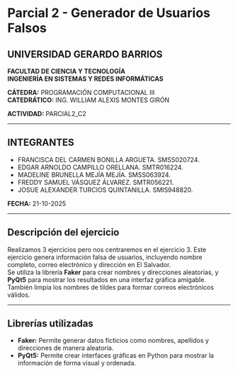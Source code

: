 # Parcial 2 - Generador de Usuarios Falsos

## UNIVERSIDAD GERARDO BARRIOS
**FACULTAD DE CIENCIA Y TECNOLOGÍA**  
**INGENIERÍA EN SISTEMAS Y REDES INFORMÁTICAS**  

**CÁTEDRA:** PROGRAMACIÓN COMPUTACIONAL III  
**CATEDRÁTICO:** ING. WILLIAM ALEXIS MONTES GIRÓN  

**ACTIVIDAD:** PARCIAL2_C2  

---

## INTEGRANTES
- FRANCISCA DEL CARMEN BONILLA ARGUETA. SMSS020724.  
- EDGAR ARNOLDO CAMPILLO ORELLANA. SMTR016224.
- MADELINE BRUNELLA MEJÍA MEJÍA. SMSS063924.  
- FREDDY SAMUEL VÁSQUEZ ÁLVAREZ. SMTR056221.  
- JOSUE ALEXANDER TURCIOS QUINTANILLA. SMIS948820.  

**FECHA:** 21-10-2025  

---

## Descripción del ejercicio
Realizamos 3 ejercicios pero nos centraremos en el ejercicio 3.
Este ejercicio genera información falsa de usuarios, incluyendo nombre completo, correo electrónico y dirección en El Salvador.  
Se utiliza la librería **Faker** para crear nombres y direcciones aleatorias, y **PyQt5** para mostrar los resultados en una interfaz gráfica amigable.  
También limpia los nombres de tildes para formar correos electrónicos válidos.  

---

## Librerías utilizadas
- **Faker:** Permite generar datos ficticios como nombres, apellidos y direcciones de manera aleatoria.  
- **PyQt5:** Permite crear interfaces gráficas en Python para mostrar la información de forma visual y ordenada.  


